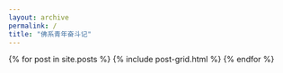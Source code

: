 ```yaml
---
layout: archive
permalink: /
title: "佛系青年奋斗记"
---
```


<div class="tiles">
{% for post in site.posts %}
	{% include post-grid.html %}
{% endfor %}
</div><!-- /.tiles -->

